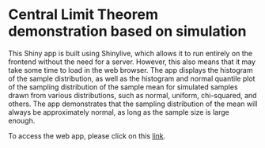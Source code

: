 # Central Limit Theorem demonstration based on simulation

This Shiny app is built using Shinylive, which allows it to run entirely on the frontend without the need for a server. However, this also means that it may take some time to load in the web browser. The app displays the histogram of the sample distribution, as well as the histogram and normal quantile plot of the sampling distribution of the sample mean for simulated samples drawn from various distributions, such as normal, uniform, chi-squared, and others. The app demonstrates that the sampling distribution of the mean will always be approximately normal, as long as the sample size is large enough.

To access the web app, please click on this [link](https://zehuiyin.github.io/CLT_demo/).
